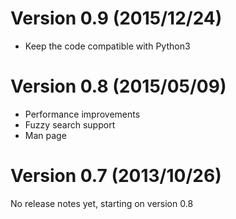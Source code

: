 Version 0.9 (2015/12/24)
===

  - Keep the code compatible with Python3

Version 0.8 (2015/05/09)
===

  - Performance improvements
  - Fuzzy search support
  - Man page

Version 0.7 (2013/10/26)
===
No release notes yet, starting on version 0.8
